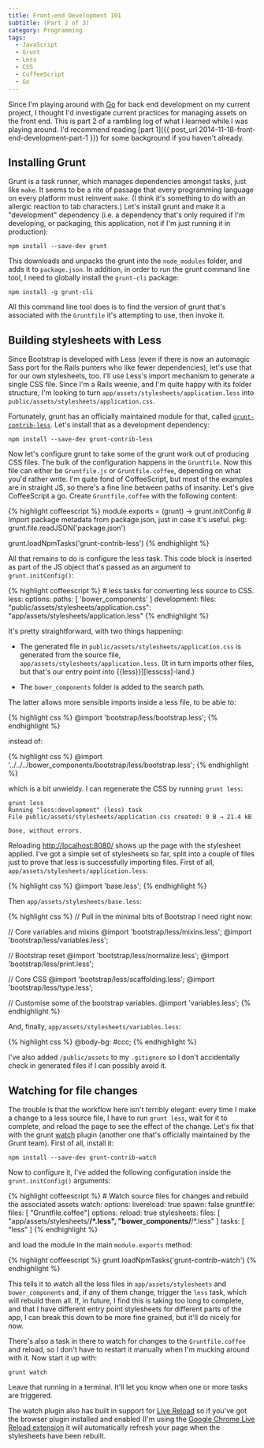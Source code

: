 ```yaml
---
title: Front-end Development 101
subtitle: (Part 2 of 3)
category: Programming
tags:
  - JavaScript
  - Grunt
  - Less
  - CSS
  - CoffeeScript
  - Go
---
```

Since I'm playing around with [Go](http://golang.org/) for back end development
on my current project, I thought I'd investigate current practices for managing
assets on the front end. This is part 2 of a rambling log of what I learned
while I was playing around. I'd recommend reading
[part 1]({{ post_url 2014-11-18-front-end-development-part-1 }}) for some
background if you haven't already.

## Installing Grunt

Grunt is a task runner, which manages dependencies amongst tasks, just like
`make`. It seems to be a rite of passage that every programming language on
every platform must reinvent `make`. (I think it's something to do with an
allergic reaction to tab characters.) Let's install grunt and make it a
"development" dependency (i.e. a dependency that's only required if I'm
developing, or packaging, this application, not if I'm just running it in
production):

    npm install --save-dev grunt

This downloads and unpacks the grunt into the `node_modules` folder, and adds
it to `package.json`. In addition, in order to run the grunt command line tool,
I need to globally install the `grunt-cli` package:

    npm install -g grunt-cli

All this command line tool does is to find the version of grunt that's
associated with the `Gruntfile` it's attempting to use, then invoke it.

## Building stylesheets with Less

Since Bootstrap is developed with Less (even if there is now an automagic Sass
port for the Rails punters who like fewer dependencies), let's use that for our
own stylesheets, too. I'll use Less's import mechanism to generate a single CSS
file. Since I'm a Rails weenie, and I'm quite happy with its folder structure,
I'm looking to turn `app/assets/stylesheets/application.less` into
`public/assets/stylesheets/application.css`.

Fortunately, grunt has an officially maintained module for that, called
[`grunt-contrib-less`](https://www.npmjs.org/package/grunt-contrib-less). Let's
install that as a development dependency:

    npm install --save-dev grunt-contrib-less

Now let's configure grunt to take some of the grunt work out of producing CSS
files. The bulk of the configuration happens in the `Gruntfile`. Now this file
can either be `Gruntfile.js` or `Gruntfile.coffee`, depending on what you'd
rather write. I'm quite fond of CoffeeScript, but most of the examples are in
straight JS, so there's a fine line between paths of insanity. Let's give
CoffeeScript a go. Create `Gruntfile.coffee` with the following content:

{% highlight coffeescript %}
module.exports = (grunt) ->
  grunt.initConfig
    # Import package metadata from package.json, just in case it's useful.
    pkg: grunt.file.readJSON('package.json')

  grunt.loadNpmTasks('grunt-contrib-less')
{% endhighlight %}

All that remains to do is configure the less task. This code block is inserted
as part of the JS object that's passed as an argument to `grunt.initConfig()`:

{% highlight coffeescript %}
    # less tasks for converting less source to CSS.
    less:
      options:
        paths: [ 'bower_components' ]
      development:
        files:
          "public/assets/stylesheets/application.css": "app/assets/stylesheets/application.less"
{% endhighlight %}

It's pretty straightforward, with two things happening:

* The generated file in `public/assets/stylesheets/application.css` is
  generated from the source file, `app/assets/stylesheets/application.less`.
  (It in turn imports other files, but that's our entry point into
  {{less}}][lesscss]-land.)

* The `bower_components` folder is added to the search path.

The latter allows more sensible imports inside a less file, to be able to:

{% highlight css %}
@import 'bootstrap/less/bootstrap.less';
{% endhighlight %}

instead of:

{% highlight css %}
@import '../../../bower_components/bootstrap/less/bootstrap.less';
{% endhighlight %}

which is a bit unwieldy. I can regenerate the CSS by running `grunt less`:

    grunt less
    Running "less:development" (less) task
    File public/assets/stylesheets/application.css created: 0 B → 21.4 kB

    Done, without errors.

Reloading <http://localhost:8080/> shows up the page with the stylesheet
applied. I've got a simple set of stylesheets so far, split into a couple of
files just to prove that less is successfully importing files. First of all,
`app/assets/stylesheets/application.less`:

{% highlight css %}
@import 'base.less';
{% endhighlight %}

Then `app/assets/stylesheets/base.less`:

{% highlight css %}
// Pull in the minimal bits of Bootstrap I need right now:

// Core variables and mixins
@import 'bootstrap/less/mixins.less';
@import 'bootstrap/less/variables.less';

// Bootstrap reset
@import 'bootstrap/less/normalize.less';
@import 'bootstrap/less/print.less';

// Core CSS
@import 'bootstrap/less/scaffolding.less';
@import 'bootstrap/less/type.less';

// Customise some of the bootstrap variables.
@import 'variables.less';
{% endhighlight %}

And, finally, `app/assets/stylesheets/variables.less`:

{% highlight css %}
@body-bg: #ccc;
{% endhighlight %}

I've also added `/public/assets` to my `.gitignore` so I don't accidentally
check in generated files if I can possibly avoid it.

## Watching for file changes

The trouble is that the workflow here isn't terribly elegant: every time I make
a change to a less source file, I have to run `grunt less`, wait for it to
complete, and reload the page to see the effect of the change. Let's fix that
with the grunt [watch](https://www.npmjs.org/package/grunt-contrib-watch)
plugin (another one that's officially maintained by the Grunt team). First of
all, install it:

    npm install --save-dev grunt-contrib-watch

Now to configure it, I've added the following configuration inside the
`grunt.initConfig()` arguments:

{% highlight coffeescript %}
    # Watch source files for changes and rebuild the associated assets
    watch:
      options:
        livereload: true
        spawn: false
      gruntfile:
        files: [ "Gruntfile.coffee"]
        options:
          reload: true
      stylesheets:
        files: [
          "app/assets/stylesheets/**/*.less",
          "bower_components/**/*.less"
        ]
        tasks: [ "less" ]
{% endhighlight %}

and load the module in the main `module.exports` method:

{% highlight coffeescript %}
  grunt.loadNpmTasks('grunt-contrib-watch')
{% endhighlight %}

This tells it to watch all the less files in `app/assets/stylesheets` and
`bower_components` and, if any of them change, trigger the `less` task, which
will rebuild them all. If, in future, I find this is taking too long to
complete, and that I have different entry point stylesheets for different parts
of the app, I can break this down to be more fine grained, but it'll do nicely
for now.

There's also a task in there to watch for changes to the `Gruntfile.coffee` and
reload, so I don't have to restart it manually when I'm mucking around with it.
Now start it up with:

    grunt watch

Leave that running in a terminal. It'll let you know when one or more tasks are
triggered.

The watch plugin also has built in support for [Live Reload](http://livereload.com/)
so if you've got the browser plugin installed and enabled (I'm using the
[Google Chrome Live Reload extension](https://chrome.google.com/webstore/detail/livereload/jnihajbhpnppcggbcgedagnkighmdlei)
it will automatically refresh your page when the stylesheets have been rebuilt.

